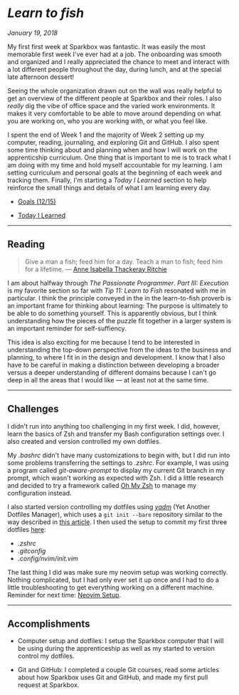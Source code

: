 # *Learn to fish* 

*January 19, 2018*

My first first week at Sparkbox was fantastic. It was easily the most memorable first week I've ever had at a job. The onboarding was smooth and organized and I really appreciated the chance to meet and interact with a lot different people throughout the day, during lunch, and at the special late afternoon dessert!

Seeing the whole organization drawn out on the wall was really helpful to get an overview of the different people at Sparkbox and their roles. I also _really_ dig the vibe of office space and the varied work environments. It makes it very comfortable to be able to move around depending on what you are working on, who you are working with, or what you feel like.

I spent the end of Week 1 and the majority of Week 2 setting up my computer, reading, journaling, and exploring Git and GitHub. I also spent some time thinking about and planning when and how I will work on the apprenticship curriculum. One thing that is important to me is to track what I am doing with my time and hold myself accountable for my learning. I am setting curriculum and personal goals at the beginning of each week and tracking them. Finally, I'm starting a *Today I Learned* section to help reinforce the small things and details of what I am learning every day.

* [Goals (12/15)](../goals.md)

* [Today I Learned](../today-i-learned/january.md)

---

## Reading

> Give a man a fish; feed him for a day. Teach a man to fish; feed him for a lifetime. &mdash; [Anne Isabella Thackeray Ritchie](https://quoteinvestigator.com/2015/08/28/fish/)

I am about halfway through *The Passionate Programmer*. *Part III: Execution* is my favorite section so far with *Tip 11: Learn to Fish* resonated with me in particular. I think the principle conveyed in the in the learn-to-fish proverb is an important frame for thinking about learning: The purpose is ultimately to be able to do something yourself. This is apparently obvious, but I think understanding how the pieces of the puzzle fit together in a larger system is an important reminder for self-suffiency.

This idea is also exciting for me because I tend to be interested in understanding the top-down perspective from the ideas to the business and planning, to where I fit in in the design and development. I know that I also have to be careful in making a distinction between developing a broader versus a deeper understanding of different domains because I can't go deep in all the areas that I would like &mdash; at least not at the same time.

---

## Challenges

I didn't run into anything too challenging in my first week. I did, however, learn the basics of Zsh and transfer my Bash configuration settings over. I also created and version controlled my own dotfiles.

My _.bashrc_ didn't have many customizations to begin with, but I did run into some problems transferring the settings to _.zshrc_. For example, I was using a program called _git-aware-prompt_ to display my current Git branch in my prompt, which wasn't working as expected with Zsh. I did a little research and decided to try a framework called [Oh My Zsh](https://github.com/robbyrussell/oh-my-zsh) to manage my configuration instead.

I also started version controlling my dotfiles using [_yadm_](https://github.com/TheLocehiliosan/yadm) (Yet Another Dotfiles Manager), which uses a `git init --bare` repository similar to the way described in [this article](https://developer.atlassian.com/blog/2016/02/best-way-to-store-dotfiles-git-bare-repo/). I then used the setup to commit my first three dotfiles [here](https://github.com/bantuist/dotfiles):
* _.zshrc_
* _.gitconfig_
* _.config/nvim/init.vim_

The last thing I did was make sure my neovim setup was working correctly. Nothing complicated, but I had only ever set it up once and I had to do a little troubleshooting to get everything working on a different machine. Reminder for next time: [Neovim Setup](https://gist.github.com/bantuist/b058cd2661b84b5b94682e1824cbe1fa).

---

## Accomplishments

* Computer setup and dotfiles: I setup the Sparkbox computer that I will be using during the apprenticeship as well as my started to version control my dotfiles.

* Git and GitHub: I completed a couple Git courses, read some articles about how Sparkbox uses Git and GitHub, and made my first pull request at Sparkbox.
